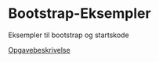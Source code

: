 # Bootstrap-Eksempler
Eksempler til bootstrap og startskode

[Opgavebeskrivelse](https://www.notion.so/mercantec/Clientsideprogrammering-1-a4757e1b329443399ab02ac996151ebe)
